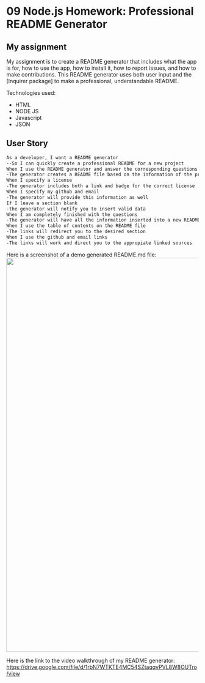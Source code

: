 # 09 Node.js Homework: Professional README Generator


## My assignment


My assignment is to create a README generator that includes what the app is for, how to use the app, how to install it, how to report issues, and how to make contributions. This 
README generator uses both user input and the [Inquirer package] to make a professional, understandable README.


Technologies used:
<ul>
<li>HTML</li> 
<li>NODE JS</li>
<li>Javascript</li>
<li>JSON</li>
</ul>

## User Story
```md
As a developer, I want a README generator
--So I can quickly create a professional README for a new project
When I use the README generator and answer the corresponding questions
-The generator creates a README file based on the information of the project
When I specify a license
-The generator includes both a link and badge for the correct license
When I specify my github and email
-The generator will provide this information as well
If I leave a section blank
-the generator will notify you to insert valid data
When I am completely finished with the questions
-The generator will have all the information inserted into a new README.md file
When I use the table of contents on the README file
-The links will redirect you to the desired section
When I use the github and email links
-The links will work and direct you to the appropiate linked sources
```
Here is a screenshot of a demo generated README.md file:
<img src="https://dsm01pap002files.storage.live.com/y4mOVcK0DzTKVlfUJG1hyQRqnUV17AEUypaAHkunKmr9Jd3w8pddg1lzS_LarqYX5tqgx_XFYDIe_B1yJOXw3NthrxS_PuKfZEZCZA9bQkl4jp8gIR6yzxgVaj42as4vhLEEE1gs3HFF569zS50idg3vLDKmrqtL2jmEZ-zBkAntiJUGY1ZWS-kLjsfgl83n_O9?width=1920&height=1030&cropmode=none" width="1920" height="1030" />

Here is the link to the video walkthrough of my README generator: https://drive.google.com/file/d/1rbN7WTKTE4MC54SZtaqqvPVL8W8OUTro/view
